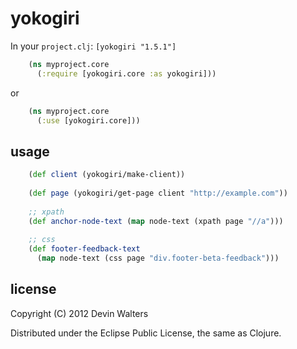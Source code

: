 # yokogiri

In your `project.clj`: `[yokogiri "1.5.1"]`
```clojure
    (ns myproject.core
	  (:require [yokogiri.core :as yokogiri]))
```
or
```clojure
	(ns myproject.core
	  (:use [yokogiri.core]))
```

## usage
```clojure
    (def client (yokogiri/make-client))
	
	(def page (yokogiri/get-page client "http://example.com"))
	
	;; xpath
	(def anchor-node-text (map node-text (xpath page "//a")))
	
	;; css
	(def footer-feedback-text
	  (map node-text (css page "div.footer-beta-feedback")))
```
## license

Copyright (C) 2012 Devin Walters

Distributed under the Eclipse Public License, the same as Clojure.
